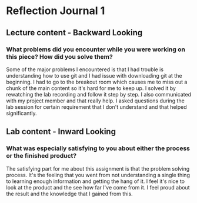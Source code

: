 <h1> Reflection Journal 1 </h1>
<h2>Lecture content - Backward Looking </h2>
<h3>What problems did you encounter while you were working on this piece? How did you solve them? </h3>
Some of the major problems I encountered is that I had trouble is understanding how to use git and I had issue with downloading git at the beginning. I had to go to the breakout room which causes me to miss out a chunk of the main content so it's hard for me to keep up. I solved it by rewatching the lab recording and follow it step by step. I also communicated with my project member and that really help. I asked questions during the lab session for certain requirement that I don't understand and that helped significantly.

<h2>Lab content - Inward Looking</h2>
<h3>What was especially satisfying to you about either the process or the finished product?</h3>
The satisfying part for me about this assignment is that the problem solving process. It's the feeling that you went from not understanding a single thing to learning enough information and getting the hang of it. I feel it's nice to look at the product and the see how far I've come from it. I feel proud about the result and the knowledge that I gained from this. 
